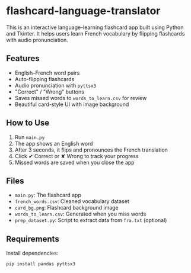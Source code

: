 # flashcard-language-translator

This is an interactive language-learning flashcard app built using Python and Tkinter. It helps users learn French vocabulary by flipping flashcards with audio pronunciation.

##  Features
- English–French word pairs
- Auto-flipping flashcards
- Audio pronunciation with `pyttsx3`
- "Correct" / "Wrong" buttons
- Saves missed words to `words_to_learn.csv` for review
- Beautiful card-style UI with image background

##  How to Use
1. Run `main.py`
2. The app shows an English word
3. After 3 seconds, it flips and pronounces the French translation
4. Click ✔ Correct or ✘ Wrong to track your progress
5. Missed words are saved when you close the app

##  Files
- `main.py`: The flashcard app
- `french_words.csv`: Cleaned vocabulary dataset
- `card_bg.png`: Flashcard background image
- `words_to_learn.csv`: Generated when you miss words
- `prep_dataset.py`: Script to extract data from `fra.txt` (optional)

##  Requirements

Install dependencies:

```bash
pip install pandas pyttsx3
